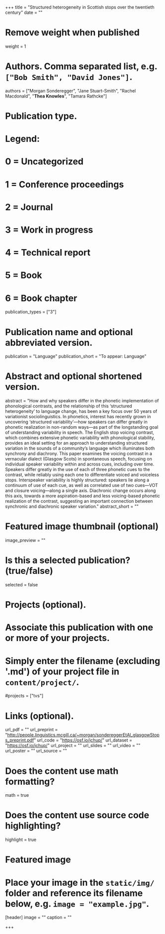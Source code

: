 +++
title = "Structured heterogeneity in Scottish stops over the twentieth century"
date = ""
# Remove weight when published
weight = 1

# Authors. Comma separated list, e.g. `["Bob Smith", "David Jones"]`.
authors = ["Morgan Sonderegger", "Jane Stuart-Smith", "Rachel Macdonald", "**Thea Knowles**", "Tamara Rathcke"]

# Publication type.
# Legend:
# 0 = Uncategorized
# 1 = Conference proceedings
# 2 = Journal
# 3 = Work in progress
# 4 = Technical report
# 5 = Book
# 6 = Book chapter
publication_types = ["3"]

# Publication name and optional abbreviated version.
publication = "Language"
publication_short = "To appear: Language"

# Abstract and optional shortened version.
abstract = "How and why speakers differ in the phonetic implementation of phonological contrasts, and the relationship of this ‘structured heterogeneity’ to language change, has been a key focus over 50 years of variationist sociolinguistics. In phonetics, interest has recently grown in uncovering ‘structured variability’—how speakers can differ greatly in phonetic realization in non-random ways—as part of the longstanding goal of understanding variability in speech. The English stop voicing contrast, which combines extensive phonetic variability with phonological stability, provides an ideal setting for an approach to understanding structured variation in the sounds of a community’s language which illuminates both synchrony and diachrony. This paper examines the voicing contrast in a vernacular dialect (Glasgow Scots) in spontaneous speech, focusing on individual speaker variability within and across cues, including over time. Speakers differ greatly in the use of each of three phonetic cues to the contrast, while reliably using each one to differentiate voiced and voiceless stops. Interspeaker variability is highly structured: speakers lie along a continuum of use of each cue, as well as correlated use of two cues—VOT and closure voicing—along a single axis. Diachronic change occurs along this axis, towards a more aspiration-based and less voicing-based phonetic realization of the contrast, suggesting an important connection between synchronic and diachronic speaker variation."
abstract_short = ""

# Featured image thumbnail (optional)
image_preview = ""

# Is this a selected publication? (true/false)
selected = false

# Projects (optional).
#   Associate this publication with one or more of your projects.
#   Simply enter the filename (excluding '.md') of your project file in `content/project/`.
#projects = ["tvs"]

# Links (optional).
url_pdf = ""
url_preprint = "http://people.linguistics.mcgill.ca/~morgan/sondereggerEtAl_glasgowStops_preprint.pdf"
url_code = "https://osf.io/jchup/"
url_dataset = "https://osf.io/jchup/"
url_project = ""
url_slides = ""
url_video = ""
url_poster = ""
url_source = ""

# Does the content use math formatting?
math = true

# Does the content use source code highlighting?
highlight = true

# Featured image
# Place your image in the `static/img/` folder and reference its filename below, e.g. `image = "example.jpg"`.
[header]
image = ""
caption = ""

+++
